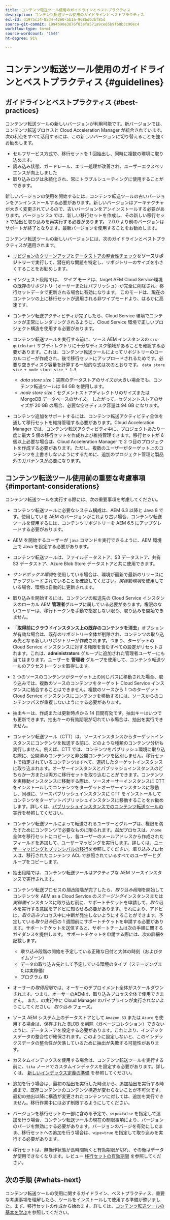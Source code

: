 ```yaml
---
title: コンテンツ転送ツール使用のガイドラインとベストプラクティス
description: コンテンツ転送ツール使用のガイドラインとベストプラクティス
exl-id: d1975c34-85d4-42e0-bb1a-968bdb3bf85d
source-git-commit: 1994b90e3876f03efa571a9ce65b9fb8b3c90ec4
workflow-type: tm+mt
source-wordcount: '1544'
ht-degree: 91%

---
```


# コンテンツ転送ツール使用のガイドラインとベストプラクティス {#guidelines}

## ガイドラインとベストプラクティス {#best-practices}

<!-- Alexandru: hiding for now

>[!CONTEXTUALHELP]
>id="aemcloud_ctt_guidelines"
>title="Guidelines and Best Practices"
>abstract="Review guidelines and best practices to use the Content Transfer tool including revision cleanup tasks, Disk space considerations and more."
>additional-url="https://experienceleague.adobe.com/docs/experience-manager-cloud-service/content/migration-journey/cloud-migration/content-transfer-tool/getting-started-content-transfer-tool.html" text="Important Considerations for using Content Transfer Tool"
>additional-url="https://experienceleague.adobe.com/docs/experience-manager-cloud-service/content/migration-journey/cloud-migration/content-transfer-tool/user-mapping-and-migration.md#important-considerations" text="Important Considerations when Mapping and Migrating Users" 

-->

コンテンツ転送ツールの新しいバージョンが利用可能です。新バージョンでは、コンテンツ転送プロセスと Cloud Acceleration Manager が統合されています。次の利点をすべて活用するには、この新しいバージョンに切り替えることを強くお勧めします。

* セルフサービス方式で、移行セットを 1 回抽出し、同時に複数の環境に取り込めます。
* 読み込み状態、ガードレール、エラー処理が改善され、ユーザーエクスペリエンスが向上しました
* 取り込みログは永続化され、常にトラブルシューティングに使用することができます。

新しいバージョンの使用を開始するには、コンテンツ転送ツールの古いバージョンをアンインストールする必要があります。新しいバージョンはアーキテクチャが大きく変更されているので、古いバージョンをアンインストールする必要があります。バージョン 2.x では、新しい移行セットを作成し、その新しい移行セットで抽出と取り込みを再実行する必要があります。
2.0.0 より前のバージョンはサポートが終了となります。最新バージョンを使用することをお勧めします。

コンテンツ転送ツールの新しいバージョンには、次のガイドラインとベストプラクティスが適用されます。

* [リビジョンのクリーンアップ](https://experienceleague.adobe.com/docs/experience-manager-65/deploying/deploying/revision-cleanup.html?lang=ja)と[データストアの整合性チェック](https://helpx.adobe.com/jp/experience-manager/kb/How-to-run-a-datastore-consistency-check-via-oak-run-AEM.html)を&#x200B;**ソースリポジトリー**&#x200B;で実行して、潜在的な問題を特定し、リポジトリーのサイズを小さくすることをお勧めします。

* インジェスト段階では、 *ワイプ* モードは、target AEM Cloud Service環境の既存のリポジトリ（オーサーまたはパブリッシュ）が完全に削除され、移行セットデータで更新される場合に有効になります。 このモードは、現在のコンテンツの上に移行セットが適用される非ワイプモードより、はるかに高速です。

* コンテンツ転送アクティビティが完了したら、Cloud Service 環境でコンテンツが正常にレンダリングされるように、Cloud Service 環境で正しいプロジェクト構造を使用する必要があります。

* コンテンツ転送ツールを実行する前に、ソース AEM インスタンスの `crx-quickstart` サブディレクトリに十分なディスク領域があることを確認する必要があります。これは、コンテンツ転送ツールによってリポジトリーのローカルコピーが作成され、後で移行セットにアップロードされるためです。必要な空きディスク容量を計算する一般的な式は次のとおりです。
  `data store size + node store size * 1.5`

   * *data store size*：実際のデータストアのサイズが大きい場合でも、コンテンツ転送ツールは 64 GB を使用します。
   * *node store size*：セグメントストアディレクトリのサイズまたは MongoDB データベースのサイズ。
したがって、セグメントストアのサイズが 20 GB の場合、必要な空きディスク容量は 94 GB になります。

* コンテンツ追加をサポートするには、コンテンツ転送アクティビティ全体を通して移行セットを維持管理する必要があります。Cloud Acceleration Manager では、コンテンツ転送アクティビティ中に、プロジェクトあたり一度に最大 5 個の移行セットを作成および維持管理できます。移行セットが 6 個以上必要な場合は、Cloud Acceleration Manager で 2 つ目のプロジェクトを作成する必要があります。ただし、複数のユーザーがターゲット上のコンテンツを上書きしないようにするために、追加のプロジェクト管理と製品外のガバナンスが必要になります。

## コンテンツ転送ツール使用前の重要な考慮事項 {#important-considerations}

コンテンツ転送ツールを実行する際には、次の重要事項を考慮してください。

* コンテンツ転送ツールに必要なシステム構成は、AEM 6.3 以降と Java 8 です。使用している AEM のバージョンがこれより古い場合、コンテンツ転送ツールを使用するには、コンテンツリポジトリーを AEM 6.5 にアップグレードする必要があります。

* AEM を開始するユーザーが `java` コマンドを実行できるように、AEM 環境上で Java を設定する必要があります。

* コンテンツ転送ツールは、ファイルデータストア、S3 データストア、共有 S3 データストア、Azure Blob Store データストアと共に使用できます。

* *サンドボックス環境*&#x200B;を使用している場合は、環境が最新で最新のリリースにアップグレードされていることを確認してください。*実稼動環境*&#x200B;を使用している場合、環境は自動的に更新されます。

* 取り込みを開始するには、コンテンツの転送先の Cloud Service インスタンスのローカル AEM **管理者**&#x200B;グループに属している必要があります。権限のないユーザーは、移行トークンを手動で指定しない限り、取り込みを開始できません。

* 「**取得前にクラウドインスタンス上の既存のコンテンツを消去**」オプションが有効な場合は、既存のリポジトリー全体が削除され、コンテンツの取り込み先となる新しいリポジトリーが作成されます。つまり、ターゲットの Cloud Service インスタンスに対する権限を含むすべての設定がリセットされます。これは、**administrators** グループに追加された管理者ユーザーにも当てはまります。ユーザーを **管理者** グループを使用して、コンテンツ転送ツールのアクセストークンを取得します。

* 2 つのソースのコンテンツがターゲット上の同じパスに移動された場合、取り込みでは、複数のソースのコンテンツをターゲット Cloud Service インスタンスに結合することはできません。複数のソースから 1 つのターゲット Cloud Service インスタンスにコンテンツを移動するには、ソースからのコンテンツパスが重複しないようにする必要があります。

* 抽出キーは、作成または更新時点から 14 日間有効です。抽出キーはいつでも更新できます。抽出キーの有効期限が切れている場合は、抽出を実行できません。

* コンテンツ転送ツール（CTT）は、ソースインスタンスからターゲットインスタンスにコンテンツを転送する前に、どのような種類のコンテンツ分析も実行しません。例えば、CTT では、コンテンツをパブリッシュ環境に取り込む際に、公開済みコンテンツと非公開コンテンツを区別しません。移行セットで指定されているコンテンツはすべて、選択したターゲットインスタンスに取り込まれます。オーサーインスタンスとパブリッシュインスタンスのどちらか一方または両方に移行セットを取り込むことができます。コンテンツを実稼動インスタンスに移動する際は、ソースオーサーインスタンスに CTT をインストールしてコンテンツをターゲットオーサーインスタンスに移動し、同様に、ソースパブリッシュインスタンスに CTT をインストールしてコンテンツをターゲットパブリッシュインスタンスに移動することをお勧めします。詳しくは、[パブリッシュインスタンスでのコンテンツ転送ツールの実行](https://experienceleague.adobe.com/docs/experience-manager-cloud-service/content/migration-journey/cloud-migration/content-transfer-tool/getting-started-content-transfer-tool.html?lang=ja#running-tool)を参照してください。

* コンテンツ転送ツールによって転送されるユーザーとグループは、権限を満たすためにコンテンツで必要なものに限られます。_抽出_&#x200B;プロセスは、`/home` 全体を移行セットにコピーし、各ユーザーのメールアドレスから作成されたフィールドを追加して、ユーザーマッピングを実行します。詳しくは、[ユーザーマッピングとプリンシパルの移行](/help/journey-migration/content-transfer-tool/using-content-transfer-tool/user-mapping-and-migration.md)を参照してください。_取り込み_&#x200B;プロセスは、移行されたコンテンツ ACL で参照されているすべてのユーザーとグループをコピーします。

* 抽出段階では、コンテンツ転送ツールはアクティブな AEM ソースインスタンスで実行されます。

* コンテンツ転送プロセスの&#x200B;*抽出*&#x200B;段階が完了したら、*取り込み段階*&#x200B;を開始してコンテンツを AEM as a Cloud Service の&#x200B;*ステージング*&#x200B;インスタンスまたは&#x200B;*実稼働*&#x200B;インスタンスに取り込む前に、サポートチケットを申請して、*取り込み*&#x200B;を実行する意図をアドビに知らせる必要があります。それにより、アドビは、*取り込み*&#x200B;プロセス中に中断が発生しないようにすることができます。予定している&#x200B;*取り込み*&#x200B;日の 1 週間前にサポートチケットを申請する必要があります。サポートチケットを送信すると、サポートチームは次の手順に関するガイダンスを提供します。 サポートチケットを申請する際には、次の詳細を記載します。

   * *取り込み*&#x200B;段階の開始を予定している正確な日付と大体の時刻（およびタイムゾーン）
   * データの取り込み先として予定している環境のタイプ（ステージングまたは実稼働）
   * プログラム ID

* オーサーの&#x200B;*取得段階*&#x200B;では、オーサーのデプロイメント全体がスケールダウンされます。つまり、オーサーのAEMは、取り込みプロセス全体で使用できません。 また、の実行中に Cloud Manager のパイプラインが実行されないようにしてください。 *取り込み* フェーズ。

* ソース AEM システム上のデータストアとして `Amazon S3` または `Azure` を使用する場合は、保存された BLOB を削除（ガベージコレクション）できないように、データストアを設定する必要があります。これにより、インデックスデータの整合性が確保されます。このように設定しないと、このインデックスデータの整合性が欠落しているために抽出が失敗する可能性があります。

* カスタムインデックスを使用する場合は、コンテンツ転送ツールを実行する前に、`tika` ノードでカスタムインデックスを設定する必要があります。詳しくは、 [新しいインデックス定義の準備](https://experienceleague.adobe.com/docs/experience-manager-cloud-service/operations/indexing.html?lang=ja#preparing-the-new-index-definition) を参照してください。

* 追加を行う場合は、最初の抽出を実行した時点から、追加抽出を実行する時点まで、既存コンテンツのコンテンツ構造が変わらないことが不可欠です。最初の抽出以降に構造が変更されたコンテンツに対しては、追加を実行できません。移行作業中には必ず制限するようにしてください。

* バージョンを移行セットの一部に含める予定で、`wipe=false` を指定して追加を行う場合、コンテンツ転送ツールの現在の制限事項により、バージョンのパージを無効にする必要があります。バージョンのパージを有効にしたまま、移行セットへの追加を行う場合は、`wipe=true` を指定して取り込みを実行する必要があります。

* 移行セットは、無操作状態が長時間続くと有効期限が切れ、その後はデータが使用できなくなります。レビュー [移行セットの有効期限](https://experienceleague.adobe.com/docs/experience-manager-cloud-service/content/migration-journey/cloud-migration/content-transfer-tool/overview-content-transfer-tool.html?lang=ja#migration-set-expiry) を参照してください。

## 次の手順 {#whats-next}

コンテンツ転送ツールの使用に関するガイドライン、ベストプラクティス、重要な考慮事項を理解したら、ツールをインストールして使用する準備が整いました。まず、移行セットの作成から始めます。詳しくは、[コンテンツ転送ツールの基本を学ぶ](/help/journey-migration/content-transfer-tool/using-content-transfer-tool/getting-started-content-transfer-tool.md)を参照してください。
